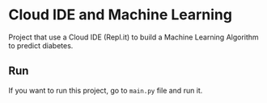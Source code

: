 # Cloud IDE and Machine Learning
Project that use a Cloud IDE (Repl.it) to build a Machine Learning Algorithm to predict diabetes.

## Run
If you want to run this project, go to ```main.py``` file and run it.